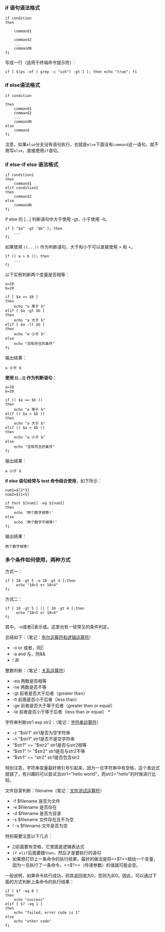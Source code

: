 ### if 语句语法格式

```shell
if condition
then

    command1

    command2
    ...
    commandN
fi
```

写成一行（适用于终端命令提示符）：
```shell
if [ $(ps -ef | grep -c "ssh") -gt 1 ]; then echo "true"; fi
```

### if else语法格式
```shell
if condition

then
    command1
    command2
    ...
    commandN
else
    command
fi
```

注意，如果`else`分支没有语句执行，也就是`else`下面没有`command`这一语句，就不用写`else`，直接使用`if`语句。

### if else-if else 语法格式

```shell
if condition1
then
    command1
elif condition2
then
    command2
else
    commandN
fi 
```

if else 的 [...] 判断语句中大于使用 -gt，小于使用 -lt。
```shell
if [ "$a" -gt "$b" ]; then
    ...
fi
```

如果使用 `((...))` 作为判断语句，大于和小于可以直接使用 > 和 <。
```shell
if (( a > b )); then
    ...
fi
```

以下实例判断两个变量是否相等：
```shell
a=10
b=20

if [ $a == $b ]
then
    echo "a 等于 b"
elif [ $a -gt $b ]
then
    echo "a 大于 b"
elif [ $a -lt $b ]
then
    echo "a 小于 b"
else
    echo "没有符合的条件"
fi
```

输出结果：
```
a 小于 b 
```

**使用 ((...)) 作为判断语句：**

```shell
a=10
b=20

if (( $a == $b ))
then
    echo "a 等于 b"
elif (( $a > $b ))
then
    echo "a 大于 b"
elif (( $a < $b ))
then
    echo "a 小于 b"
else
    echo "没有符合的条件"
fi
```

输出结果：
```
a 小于 b
```

**if else 语句经常与 test 命令结合使用**，如下所示：
```shell
num1=$[2*3]
num2=$[1+5]

if test $[num1] -eq $[num2]
then
    echo '两个数字相等!'
else
    echo '两个数字不相等!'
fi
```

输出结果：
```
两个数字相等!
```

### 多个条件如何使用，两种方式

方式一：
```shell
if [ 10 -gt 5 -o 10 -gt 4 ];then
     echo "10>5 or 10>4"
fi 
```

方式二：
```shell
if [ 10 -gt 5 ] || [ 10 -gt 4 ];then
     echo "10>5 or 10>4"
fi
```

其中，-o或者||表示或。这里也有一些常见的条件判定。

总结如下：（笔记：[布尔运算符和逻辑运算符]()）
- -o or 或者，同||
- -a and 与，同&&
- ! 非

整数判断：（笔记：[关系运算符]()）
- -eq 两数是否相等
- -ne 两数是否不等
- -gt 前者是否大于后者（greater then）
- -lt 前面是否小于后者（less than）
- -ge 前者是否大于等于后者（greater then or equal）
- -le 前者是否小于等于后者（less than or equal） *

字符串判断str1 exp str2：（笔记：[字符串运算符]()）
- -z "$str1" str1是否为空字符串
- -n "$str1" str1是否不是空字符串
- "\$str1" == "$str2" str1是否与str2相等
- "\$str1" != "$str2" str1是否与str2不等
- "$str1" =~ "str2" str1是否包含str2

特别注意，字符串变量最好用引号引起来，因为一旦字符串中有空格，这个表达式就错了，有兴趣的可以尝试当str1="hello world"，而str2="hello"的时候进行比较。

文件目录判断：filename（笔记：[文件测试运算符]()）
- -f $filename 是否为文件
- -e $filename 是否存在
- -d $filename 是否为目录
- -s $filename 文件存在且不为空
- ! -s $filename 文件是否为空

特别需要注意以下几点：

- []前面要有空格，它里面是逻辑表达式
- `if elif`后面要跟`then`，然后才是要执行的语句
- 如果想打印上一条命令的执行结果，最好的做法是将==\$?==赋给一个变量，因为一旦执行了一条命令，==\$?==（传递参数）的值就可能会变。

一般说明，如果命令执行成功，则其返回值为0，否则为非0。因此，可以通过下面的方式判断上条命令的执行结果：
```shell
if [ $? -eq 0 ]
then
    echo "success"
elif [ $? -eq 1 ]
then
    echo "failed, error code is 1"
else
    echo "other code"
fi
```

